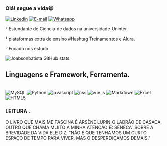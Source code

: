 ### Olá! segue a vida😄

[![Linkedin](https://img.shields.io/badge/LinkedIn-0077B5?style=for-the-badge&logo=linkedin&logoColor=white)](www.linkedin.com/in/joabsonbatistasilva)
[![E-mail](https://img.shields.io/badge/Gmail-D14836?style=for-the-badge&logo=gmail&logoColor=white)](batistasilvajoabson36@gmail.com)
[![Whatsapp](https://img.shields.io/badge/WhatsApp-25D366?style=for-the-badge&logo=whatsapp&logoColor=white)](77999141542)

° Estundante de Ciencia de dados na universidade Uninter.

° plataformas extra de ensino #Hashtag Treinamentos e Alura.

° Focado nos estudo.


![Joabsonbatista GitHub stats](https://github-readme-stats.vercel.app/api?username=Joabsonbatista&theme=dark&show_icons=true)

## Linguagens e Framework, Ferramenta.

<div style="display: inline_block"><br/>
<img align="center" alt="MySQL"src="https://img.shields.io/badge/MySQL-00000F?style=for-the-badge&logo=mysql&logoColor=white"/>
<img align="center" alt="Python"src="https://img.shields.io/badge/Python-14354C?style=for-the-badge&logo=python&logoColor=white"/>
<img align="center" alt="javascript"src="https://img.shields.io/badge/JavaScript-323330?style=for-the-badge&logo=javascript&logoColor=F7DF1E"/>
<img align="center" alt="css"src="https://img.shields.io/badge/CSS3-1572B6?style=for-the-badge&logo=css3&logoColor=black"/>
<img align="center" alt="vue.js"src="https://img.shields.io/badge/Vue.js-35495E?style=for-the-badge&logo=vue.js&logoColor=4FC08D"/>
<img align="center" alt="Markdown"src="https://img.shields.io/badge/Markdown-000000?style=for-the-badge&logo=markdown&logoColor=white"/>
<img align="center" alt="Excel"src="https://img.shields.io/badge/Microsoft_Excel-217346?style=for-the-badge&logo=microsoft-excel&logoColor=white"/>
<img align="center" alt="HTML5"src="	https://img.shields.io/badge/HTML-239120?style=for-the-badge&logo=html5&logoColor=white"/>
<div>        

### LEITURA .
O LIVRO QUE MAIS ME FASCINA É ARSÈNE LUPIN O LADRÃO DE CASACA, OUTRO QUE CHAMA MUITO A MINHA ATENÇÃO É: SÊNECA´ SOBRE A BREVIDADE DA VIDA  ELE DIZ; "NÃO É QUE TENHAMOS UM CURTO ESPAÇO DE TEMPO PARA VIVER, MAS O DESPERDIÇAMOS DEMAIS."

  






